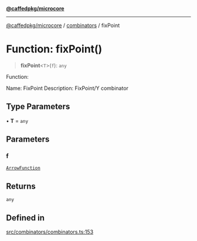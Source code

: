 [**@caffedpkg/microcore**](../../../README.md)

***

[@caffedpkg/microcore](../../../globals.md) / [combinators](../README.md) / fixPoint

# Function: fixPoint()

> **fixPoint**\<`T`\>(`f`): `any`

Function:

Name: FixPoint
Description: FixPoint/Y combinator

## Type Parameters

• **T** = `any`

## Parameters

### f

[`ArrowFunction`](../../../type-aliases/ArrowFunction.md)

## Returns

`any`

## Defined in

[src/combinators/combinators.ts:153](https://github.com/caffed/microcore/blob/3444f5042af4893783a848f270124aa74f8db032/src/combinators/combinators.ts#L153)
